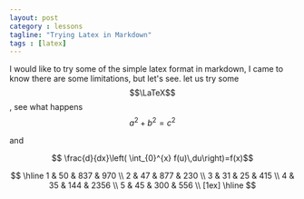 ```yaml
---
layout: post
category : lessons
tagline: "Trying Latex in Markdown"
tags : [latex]
---
```

I would like to try some of the simple latex format in markdown, I came to know there are some limitations, but let's see.
let us try some $$\LaTeX$$, see what happens $$a^2 + b^2 = c^2$$ 

and 

$$ \frac{d}{dx}\left( \int_{0}^{x} f(u)\,du\right)=f(x)$$
<!--more-->


$$
\hline 
1 & 50 & 837 & 970 \\  
2 & 47 & 877 & 230 \\ 
3 & 31 & 25 & 415 \\ 
4 & 35 & 144 & 2356 \\ 
5 & 45 & 300 & 556 \\ [1ex] 
\hline
$$